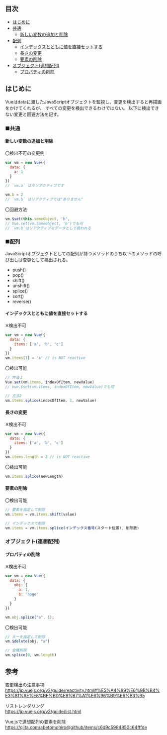 ## 目次
- [はじめに](#はじめに)  
- [共通](#共通)  
  - [新しい変数の追加と削除](#新しい変数の追加と削除)
- [配列](#配列)
  - [インデックスとともに値を直接セットする](#インデックスとともに値を直接セットする)
  - [長さの変更](#長さの変更)
  - [要素の削除](#要素の削除)
- [オブジェクト(連想配列)](#オブジェクト連想配列)
  - [プロパティの削除](#プロパティの削除)


## はじめに
Vueはdataに渡したJavaScriptオブジェクトを監視し、変更を検出すると再描画をかけてくれるが、
すべての変更を検出できるわけではない。
以下に検出できない変更と回避方法を記す。

### ■共通
#### 新しい変数の追加と削除
〇検出不可の変更例
```js
var vm = new Vue({
  data: {
    a: 1
  }
})
// `vm.a` は今リアクティブです

vm.b = 2
// `vm.b` はリアクティブでは"ありません"
```
〇回避方法
```js
vm.$set(this.someObject, 'b', 
// Vue.set(vm.someObject, 'b')でも可
// `vm.b`はリアクティブなデータとして扱われる
```

### ■配列
JavaScriptオブジェクトとしての配列が持つメソッドのうち以下のメソッドの呼び出しは変更として検出される。
- push()
- pop()
- shift()
- unshift()
- splice()
- sort()
- reverse()

#### インデックスとともに値を直接セットする
✕検出不可
```js
var vm = new Vue({
  data: {
    items: ['a', 'b', 'c']
  }
})
vm.items[1] = 'x' // is NOT reactive
```
〇検出可能
```js
// 方法１
Vue.set(vm.items, indexOfItem, newValue)
// vue.$set(vm.items, indexOfItem, newValue)でも可

// 方法2
vm.items.splice(indexOfItem, 1, newValue)
```

#### 長さの変更
✕検出不可
```js
var vm = new Vue({
  data: {
    items: ['a', 'b', 'c']
  }
})
vm.items.length = 2 // is NOT reactive
```
〇検出可能
```js
vm.items.splice(newLength)
```

#### 要素の削除
〇検出可能
```js
// 要素を指定して削除
vm.items = vm.items.shift(value)

// インデックスで削除
vm.items = vm.items.splice(インデックス番号(スタート位置), 削除数)
```

### オブジェクト(連想配列)
#### プロパティの削除
✕検出不可
```js
var vm = new Vue({
  data: {
    obj: {
      a: 1,
      b: 'hoge'
    }
  }
})

vm.obj.splice("a", 1);
```

〇検出可能
```js
// キーを指定して削除
vm.$delete(obj, "a")

// 全権削除
vm.splice(0, vm.length)

```


## 参考
変更検出の注意事項  
https://jp.vuejs.org/v2/guide/reactivity.html#%E5%A4%89%E6%9B%B4%E3%81%AE%E8%BF%BD%E8%B7%A1%E6%96%B9%E6%B3%95

リストレンダリング  
https://jp.vuejs.org/v2/guide/list.html

Vue.jsで連想配列の要素を削除  
https://qiita.com/abetomohiro@github/items/c6d9c5984850c64fffde
